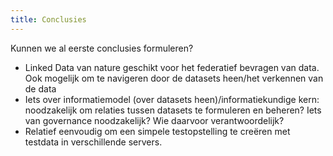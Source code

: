 ```yaml
---
title: Conclusies
---
```


Kunnen we al eerste conclusies formuleren?
- Linked Data van nature geschikt voor het federatief bevragen van data. Ook mogelijk om te navigeren door de datasets heen/het verkennen van de data
- Iets over informatiemodel (over datasets heen)/informatiekundige kern: noodzakelijk om relaties tussen datasets te formuleren en beheren? Iets van governance noodzakelijk? Wie daarvoor verantwoordelijk? 
- Relatief eenvoudig om een simpele testopstelling te creëren met testdata in verschillende servers.


